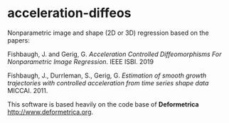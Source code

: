 # acceleration-diffeos

Nonparametric image and shape (2D or 3D) regression based on the papers:

Fishbaugh, J. and Gerig, G. *Acceleration Controlled Diffeomorphisms For Nonparametric Image Regression*. IEEE ISBI. 2019

Fishbaugh, J., Durrleman, S., Gerig, G. *Estimation of smooth growth trajectories with controlled acceleration from time series shape data* MICCAI. 2011.

This software is based heavily on the code base of **Deformetrica** http://www.deformetrica.org.

